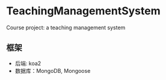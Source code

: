 # TeachingManagementSystem
Course project: a teaching management system

## 框架
* 后端: koa2
* 数据库：MongoDB, Mongoose

